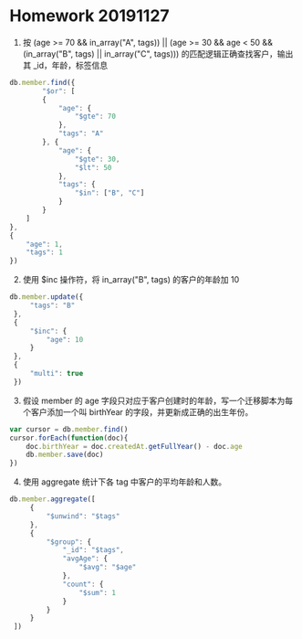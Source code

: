 # Homework 20191127

1. 按 (age >= 70 && in_array("A", tags)) || (age >= 30 && age < 50 && (in_array("B", tags) || in_array("C", tags))) 的匹配逻辑正确查找客户，输出其 _id，年龄，标签信息

```javascript
db.member.find({
        "$or": [
        {
            "age": {
                "$gte": 70
            },
            "tags": "A"
        }, {
            "age": {
                "$gte": 30,
                "$lt": 50
            },
            "tags": {
                "$in": ["B", "C"]
            }
        }
    ]
},
{
    "age": 1,
    "tags": 1
})
```

2. 使用 $inc 操作符，将 in_array("B", tags) 的客户的年龄加 10

```javascript
db.member.update({
     "tags": "B"
 },
 {
     "$inc": {
         "age": 10
     }
 },
 {
     "multi": true
 })
```

3. 假设 member 的 age 字段只对应于客户创建时的年龄，写一个迁移脚本为每个客户添加一个叫 birthYear 的字段，并更新成正确的出生年份。

```javascript
var cursor = db.member.find()
cursor.forEach(function(doc){
    doc.birthYear = doc.createdAt.getFullYear() - doc.age
    db.member.save(doc)
})
```

4. 使用 aggregate 统计下各 tag 中客户的平均年龄和人数。

```javascript
db.member.aggregate([
     {
         "$unwind": "$tags"
     },
     {
         "$group": {
             "_id": "$tags",
             "avgAge": {
                 "$avg": "$age"
             },
             "count": {
                 "$sum": 1
             }
         }
     }
 ])
```
